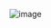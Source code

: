 ![image](https://user-images.githubusercontent.com/47408756/167794198-3c37bf64-0029-4a4b-b255-20f7573f0319.png)
